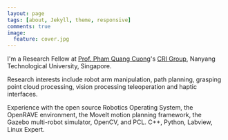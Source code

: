 ```yaml
---
layout: page
tags: [about, Jekyll, theme, responsive]
comments: true
image:
  feature: cover.jpg
---
```


I'm a Research Fellow at [Prof. Pham Quang Cuong](http://research.ntu.edu.sg/expertise/academicprofile/Pages/StaffProfile.aspx?ST_EMAILID=CUONG)'s [CRI Group](http://www.ntu.edu.sg/home/cuong/), Nanyang Technological University, Singapore.

Research interests include robot arm manipulation, path planning, grasping point cloud processing, vision processing teleoperation and haptic interfaces.

Experience with the open source Robotics Operating System, the OpenRAVE environment, the MoveIt motion planning framework, the Gazebo multi-robot simulator, OpenCV, and PCL. C++, Python, Labview, Linux Expert.
